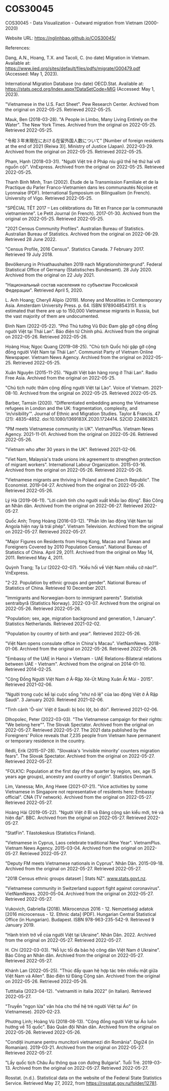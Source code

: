 # COS30045
COS30045 - Data Visualization - Outward migration from Vietnam (2000-2020)

Website URL: https://nglinhbao.github.io/COS30045/

References:

Dang, A.N., Hoang, T.X. and Tacoli, C. (no date) Migration in Vietnam. Available at: https://www.iied.org/sites/default/files/pdfs/migrate/G00479.pdf (Accessed: May 1, 2023). 

International Migration Database (no date) OECD.Stat. Available at: https://stats.oecd.org/Index.aspx?DataSetCode=MIG (Accessed: May 1, 2023). 

"Vietnamese in the U.S. Fact Sheet". Pew Research Center. Archived from the original on 2022-05-25. Retrieved 2022-05-25.

Mauk, Ben (2018-03-28). "A People in Limbo, Many Living Entirely on the Water". The New York Times. Archived from the original on 2022-05-25. Retrieved 2022-05-25.

"令和３年末現在における在留外国人数について" [Number of foreign residents at the end of 2021 (Reiwa 3)]. Ministry of Justice (Japan). 2022-03-29. Archived from the original on 2022-05-25. Retrieved 2022-05-25.

Phạm, Hạnh (2018-03-31). "Người Việt trẻ ở Pháp níu giữ thế hệ thứ hai với nguồn cội". VnExpress. Archived from the original on 2022-05-25. Retrieved 2022-05-25.

Thanh Binh Minh, Tran (2002). Étude de la Transmission Familiale et de la Practique du Parler Franco-Vietnamien dans les communautés Niçoise et Lyonnaise (PDF). International Symposium on Bilingualism (in French). University of Vigo. Retrieved 2022-05-25.

"SPÉCIAL TÊT 2017 – Les célébrations du Têt en France par la communauté vietnamienne". Le Petit Journal (in French). 2017-01-30. Archived from the original on 2022-05-25. Retrieved 2022-05-25.

"2021 Census Community Profiles". Australian Bureau of Statistics. Australian Bureau of Statistics. Archived from the original on 2022-06-29. Retrieved 28 June 2022.

"Census Profile, 2016 Census". Statistics Canada. 7 February 2017. Retrieved 19 July 2018.

Bevölkerung in Privathaushalten 2019 nach Migrationshintergrund". Federal Statistical Office of Germany (Statistisches Bundesamt). 28 July 2020. Archived from the original on 22 July 2021.

"Национальный состав населения по субъектам Российской Федерации". Retrieved April 5, 2020.

L. Anh Hoang; Cheryll Alipio (2019). Money and Moralities in Contemporary Asia. Amsterdam University Press. p. 64. ISBN 9789048543151. It is estimated that there are up to 150,000 Vietnamese migrants in Russia, but the vast majority of them are undocumented.

Đình Nam (2022-05-22). "Phó Thủ tướng Vũ Đức Đam gặp gỡ cộng đồng người Việt tại Thái Lan". Báo điện tử Chính phủ. Archived from the original on 2022-05-26. Retrieved 2022-05-26.

Hoàng Hoa; Ngọc Quang (2019-08-25). "Chủ tịch Quốc hội gặp gỡ cộng đồng người Việt Nam tại Thái Lan". Communist Party of Vietnam Online Newspaper. Vietnam News Agency. Archived from the original on 2022-05-25. Retrieved 2022-05-25.

Xuân Nguyên (2015-11-25). "Người Việt bán hàng rong ở Thái Lan". Radio Free Asia. Archived from the original on 2022-05-25.

"Chủ tịch nước thăm cộng đồng người Việt tại Lào". Voice of Vietnam. 2021-08-10. Archived from the original on 2022-05-25. Retrieved 2022-05-25.

Barber, Tamsin (2020). "Differentiated embedding among the Vietnamese refugees in London and the UK: fragmentation, complexity, and 'in/visibility'". Journal of Ethnic and Migration Studies. Taylor & Francis. 47 (21): 4835–4852. doi:10.1080/1369183X.2020.1724414. S2CID 224863821.

"PM meets Vietnamese community in UK". VietnamPlus. Vietnam News Agency. 2021-11-01. Archived from the original on 2022-05-26. Retrieved 2022-05-26.

"Vietnam who after 30 years in the UK". Retrieved 2021-02-06.

"Viet Nam, Malaysia's trade unions ink agreement to strengthen protection of migrant workers". International Labour Organization. 2015-03-16. Archived from the original on 2022-05-26. Retrieved 2022-05-26.

"Vietnamese migrants are thriving in Poland and the Czech Republic". The Economist. 2019-04-27. Archived from the original on 2022-05-26. Retrieved 2022-05-26.

Lý Hà (2019-06-11). "Lời cảnh tỉnh cho người xuất khẩu lao động". Báo Công an Nhân dân. Archived from the original on 2022-06-27. Retrieved 2022-05-27.

Quốc Anh; Trọng Hoàng (2016-03-12). "Phần lớn lao động Việt Nam tại Angola hiện nay là trái phép". Vietnam Television. Archived from the original on 2022-05-27. Retrieved 2022-05-27.

"Major Figures on Residents from Hong Kong, Macao and Taiwan and Foreigners Covered by 2010 Population Census". National Bureau of Statistics of China. April 29, 2011. Archived from the original on May 14, 2011. Retrieved May 4, 2011.

Quỳnh Trang; Tạ Lư (2022-02-07). "Kiều hối về Việt Nam nhiều cỡ nào?". VnExpress.

"2-22. Population by ethnic groups and gender". National Bureau of Statistics of China. Retrieved 10 December 2021.

"Immigrants and Norwegian-born to immigrant parents". Statistisk sentralbyrå (Statistics Norway). 2022-03-07. Archived from the original on 2022-05-26. Retrieved 2022-05-26.

"Population; sex, age, migration background and generation, 1 January". Statistics Netherlands. Retrieved 2021-02-02.

"Population by country of birth and year". Retrieved 2022-05-26.

"Việt Nam opens consulate office in China's Macau". VietNamNews. 2018-01-06. Archived from the original on 2022-05-26. Retrieved 2022-05-26.

"Embassy of the UAE in Hanoi » Vietnam - UAE Relations-Bilateral relations between UAE - Vietnam". Archived from the original on 2014-01-10. Retrieved 2014-02-25.

"Cộng Đồng Người Việt Nam ở Ả-Rập Xê-Út Mừng Xuân Ất Mùi - 2015". Retrieved 2021-02-06.

"Người trong cuộc kể lại cuộc sống "như nô lệ" của lao động Việt ở Ả Rập Saudi". 3 January 2020. Retrieved 2021-02-06.

"Tình cảnh 'Ô-sin' Việt ở Saudi: bị bóc lột, bỏ đói". Retrieved 2021-02-06.

Dlhopolec, Peter (2022-03-03). "The Vietnamese campaign for their rights: "We belong here"". The Slovak Spectator. Archived from the original on 2022-05-27. Retrieved 2022-05-27. The 2021 data published by the Foreigners' Police reveals that 7,235 people from Vietnam have permanent or temporary residence in the country.

Rédli, Erik (2015-07-28). "Slovakia's 'invisible minority' counters migration fears". The Slovak Spectator. Archived from the original on 2022-05-27. Retrieved 2022-05-27.

"FOLK1C: Population at the first day of the quarter by region, sex, age (5 years age groups), ancestry and country of origin". Statistics Denmark.

Lim, Vanessa; Min, Ang Hwee (2021-07-21). "Vice activities by some Vietnamese in Singapore not representative of residents here: Embassy official". CNA (TV network). Archived from the original on 2022-05-27. Retrieved 2022-05-27.

Hoàng Hải (2019-05-22). "Người Việt ở Bỉ và Đảng cộng sản kiểu mới, trẻ và hiện đại". BBC. Archived from the original on 2022-05-27. Retrieved 2022-05-27.

"StatFin". Tilastokeskus (Statistics Finland).

"Vietnamese in Cyprus, Laos celebrate traditional New Year". VietnamPlus. Vietnam News Agency. 2015-03-04. Archived from the original on 2022-05-27. Retrieved 2022-05-27.

"Deputy FM meets Vietnamese nationals in Cyprus". Nhân Dân. 2015-09-18. Archived from the original on 2022-05-27. Retrieved 2022-05-27.

"2018 Census ethnic groups dataset | Stats NZ". www.stats.govt.nz.

"Vietnamese community in Switzerland support fight against coronavirus". VietNamNews. 2020-05-04. Archived from the original on 2022-05-27. Retrieved 2022-05-27.

Vukovich, Gabriella (2018). Mikrocenzus 2016 - 12. Nemzetiségi adatok [2016 microcensus - 12. Ethnic data] (PDF). Hungarian Central Statistical Office (in Hungarian). Budapest. ISBN 978-963-235-542-9. Retrieved 9 January 2019.

"Hành trình trở về của người Việt tại Ukraine". Nhân Dân. 2022. Archived from the original on 2022-05-27. Retrieved 2022-05-27.

H. Chi (2022-03-03). "Nỗ lực tối đa bảo hộ công dân Việt Nam ở Ukraine". Báo Công an Nhân dân. Archived from the original on 2022-05-27. Retrieved 2022-05-27.

Khánh Lan (2022-05-25). "Thúc đẩy quan hệ hợp tác trên nhiều mặt giữa Việt Nam và Ailen". Báo điện tử Đảng Cộng sản. Archived from the original on 2022-05-26. Retrieved 2022-05-26.

Tuttitalia (2023-04-12). "vietnamiti in italia 2022" (in Italian). Retrieved 2022-05-27.

"Truyền "ngọn lửa" văn hóa cho thế hệ trẻ người Việt tại Áo" (in Vietnamese). 2020-02-23.

Phương Linh; Hoàng Vũ (2018-08-13). "Cộng đồng người Việt tại Áo luôn hướng về Tổ quốc". Báo Quân đội Nhân dân. Archived from the original on 2022-05-26. Retrieved 2022-05-26.

"Condiții inumane pentru muncitorii vietnamezi din România". Digi24 (in Romanian). 2019-03-21. Archived from the original on 2022-05-27. Retrieved 2022-05-27.

"Lấy quốc tịch Châu Âu thông qua con đường Bulgaria". Tuổi Trẻ. 2019-03-13. Archived from the original on 2022-05-27. Retrieved 2022-05-27.

Rosstat. (n.d.). Statistical data on the website of the Federal State Statistics Service. Retrieved May 27, 2022, from https://rosstat.gov.ru/folder/12781.


